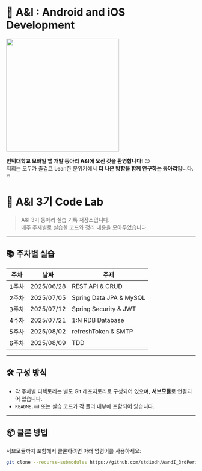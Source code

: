 # 📱 A&I : Android and iOS Development

<img src="https://github.com/user-attachments/assets/b98d32a0-7f19-4112-89d7-81cb4c9ec86a" width="300"/>


**인덕대학교 모바일 앱 개발 동아리 A&I에 오신 것을 환영합니다!** 😊  
저희는 모두가 즐겁고 Lean한 분위기에서 **더 나은 방향을 함께 연구하는 동아리**입니다. 🔥

# 🧪 A&I 3기 Code Lab

> A&I 3기 동아리 실습 기록 저장소입니다.  
> 매주 주제별로 실습한 코드와 정리 내용을 모아두었습니다.

---

## 📚 주차별 실습

| 주차 | 날짜 | 주제 |
|------|------|------|
| 1주차 | 2025/06/28 | REST API & CRUD |
| 2주차 | 2025/07/05 | Spring Data JPA & MySQL |
| 3주차 | 2025/07/12 | Spring Security & JWT |
| 4주차 | 2025/07/21 | 1:N RDB Database |
| 5주차 | 2025/08/02 | refreshToken & SMTP |
| 6주차 | 2025/08/09 | TDD |

---

## 🛠️ 구성 방식

- 각 주차별 디렉토리는 별도 Git 레포지토리로 구성되어 있으며, **서브모듈**로 연결되어 있습니다.
- `README.md` 또는 실습 코드가 각 폴더 내부에 포함되어 있습니다.

---

## 📦 클론 방법

서브모듈까지 포함해서 클론하려면 아래 명령어를 사용하세요:

```bash
git clone --recurse-submodules https://github.com/stdiodh/AandI_3rdPeriod_code_lab.git

